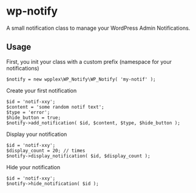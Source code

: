 # wp-notify
A small notification class to manage your WordPress Admin Notifications.

## Usage

First, you init your class with a custom prefix (namespace for your notifications)

```
$notify = new wpplex\WP_Notify\WP_Notify( 'my-notif' );
```

Create your first notification

```
$id = 'notif-xxy';
$content = 'some random notif text';
$type = 'error';
$hide_button = true;
$notify->add_notification( $id, $content, $type, $hide_button );
```

Display your notification

```
$id = 'notif-xxy';
$display_count = 20; // times
$notify->display_notification( $id, $display_count );
```

Hide your notification

```
$id = 'notif-xxy';
$notify->hide_notification( $id );
```
